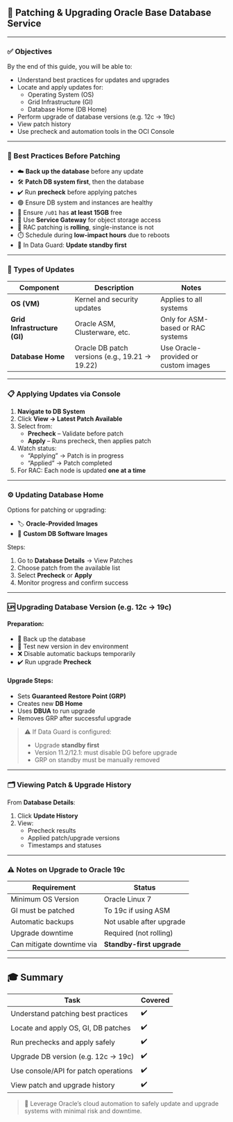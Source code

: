 ## 🔧 Patching & Upgrading Oracle Base Database Service

---

### ✅ Objectives

By the end of this guide, you will be able to:

- Understand best practices for updates and upgrades
- Locate and apply updates for:
  - Operating System (OS)
  - Grid Infrastructure (GI)
  - Database Home (DB Home)
- Perform upgrade of database versions (e.g. 12c → 19c)
- View patch history
- Use precheck and automation tools in the OCI Console

---

### 🧠 Best Practices Before Patching

- ☁️ **Back up the database** before any update
- 🛠️ **Patch DB system first**, then the database
- ✔️ Run **precheck** before applying patches
- 🟢 Ensure DB system and instances are healthy
- 💾 Ensure `/u01` has **at least 15GB** free
- 🔐 Use **Service Gateway** for object storage access
- 🔄 RAC patching is **rolling**, single-instance is not
- ⏱️ Schedule during **low-impact hours** due to reboots
- 👥 In Data Guard: **Update standby first**

---

### 🔄 Types of Updates

| Component            | Description                                 | Notes                                     |
|----------------------|---------------------------------------------|-------------------------------------------|
| **OS (VM)**          | Kernel and security updates                 | Applies to all systems                    |
| **Grid Infrastructure (GI)** | Oracle ASM, Clusterware, etc.          | Only for ASM-based or RAC systems         |
| **Database Home**    | Oracle DB patch versions (e.g., 19.21 → 19.22) | Use Oracle-provided or custom images      |

---

### 📋 Applying Updates via Console

1. **Navigate to DB System**
2. Click **View → Latest Patch Available**
3. Select from:
   - **Precheck** – Validate before patch
   - **Apply** – Runs precheck, then applies patch
4. Watch status:
   - “Applying” → Patch is in progress
   - “Applied” → Patch completed
5. For RAC: Each node is updated **one at a time**

---

### ⚙️ Updating Database Home

Options for patching or upgrading:
- 🏷️ **Oracle-Provided Images**
- 🧰 **Custom DB Software Images**

Steps:
1. Go to **Database Details** → View Patches
2. Choose patch from the available list
3. Select **Precheck** or **Apply**
4. Monitor progress and confirm success

---

### 🆙 Upgrading Database Version (e.g. 12c → 19c)

#### Preparation:
- 🔐 Back up the database
- 🧪 Test new version in dev environment
- ❌ Disable automatic backups temporarily
- ✔️ Run upgrade **Precheck**

#### Upgrade Steps:
- Sets **Guaranteed Restore Point (GRP)**
- Creates new **DB Home**
- Uses **DBUA** to run upgrade
- Removes GRP after successful upgrade

> ⚠️ If Data Guard is configured:
> - Upgrade **standby first**
> - Version 11.2/12.1: must disable DG before upgrade
> - GRP on standby must be manually removed

---

### 🗂️ Viewing Patch & Upgrade History

From **Database Details**:
1. Click **Update History**
2. View:
   - Precheck results
   - Applied patch/upgrade versions
   - Timestamps and statuses

---

### ⚠️ Notes on Upgrade to Oracle 19c

| Requirement                     | Status                      |
|--------------------------------|-----------------------------|
| Minimum OS Version             | Oracle Linux 7              |
| GI must be patched             | To 19c if using ASM         |
| Automatic backups              | Not usable after upgrade    |
| Upgrade downtime               | Required (not rolling)      |
| Can mitigate downtime via      | **Standby-first upgrade**   |

---

## 🎓 Summary

| Task                                      | Covered |
|-------------------------------------------|---------|
| Understand patching best practices        | ✔️      |
| Locate and apply OS, GI, DB patches       | ✔️      |
| Run prechecks and apply safely            | ✔️      |
| Upgrade DB version (e.g. 12c → 19c)       | ✔️      |
| Use console/API for patch operations      | ✔️      |
| View patch and upgrade history            | ✔️      |

> 🔄 Leverage Oracle’s cloud automation to safely update and upgrade systems with minimal risk and downtime.
